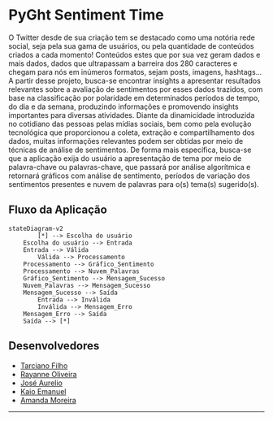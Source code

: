 # PyGht Sentiment Time

O Twitter desde de sua criação tem se destacado como uma notória rede social, seja pela sua gama de usuários, ou pela quantidade de conteúdos criados a cada momento! Conteúdos estes que por sua vez geram dados e mais dados, dados que ultrapassam a barreira dos 280 caracteres e chegam para nós em inúmeros formatos, sejam posts, imagens, hashtags... A partir desse projeto, busca-se encontrar insights a apresentar resultados relevantes sobre a avaliação de sentimentos por esses dados trazidos, com base na classificação por polaridade em determinados períodos de tempo, do dia e da semana, produzindo informações e promovendo insights importantes para diversas atividades. Diante da dinamicidade introduzida no cotidiano das pessoas pelas mídias sociais, bem como pela evolução tecnológica que proporcionou a coleta, extração e compartilhamento dos dados, muitas informações relevantes podem ser obtidas por meio de técnicas de análise de sentimentos. De forma mais específica, busca-se que a aplicação exija do usuário a apresentação de tema por meio de palavra-chave ou palavras-chave, que passará por análise algorítmica e retornará gráficos com análise de sentimento, períodos de variação dos sentimentos presentes e nuvem de palavras para o(s) tema(s) sugerido(s). 

## Fluxo da Aplicação
```mermaid
stateDiagram-v2
    	[*] --> Escolha do usuário
	Escolha do usuário --> Entrada
	Entrada --> Válida
    	Válida --> Processamento
	Processamento --> Gráfico_Sentimento
	Processamento --> Nuvem_Palavras 
	Gráfico_Sentimento --> Mensagem_Sucesso
	Nuvem_Palavras --> Mensagem_Sucesso
	Mensagem_Sucesso --> Saída
    	Entrada --> Inválida
    	Inválida --> Mensagem_Erro
	Mensagem_Erro --> Saída
	Saída --> [*]
```
## Desenvolvedores
 - [Tarciano Filho](https://github.com/tarcianofilho)
 - [Rayanne Oliveira](https://github.com/RayanneOlivera)
 - [José Aurelio](https://github.com/joseaureliok)
 - [Kaio Emanuel](https://github.com/keikorr)
 - [Amanda Moreira](https://github.com/amandamoreyra)

---

